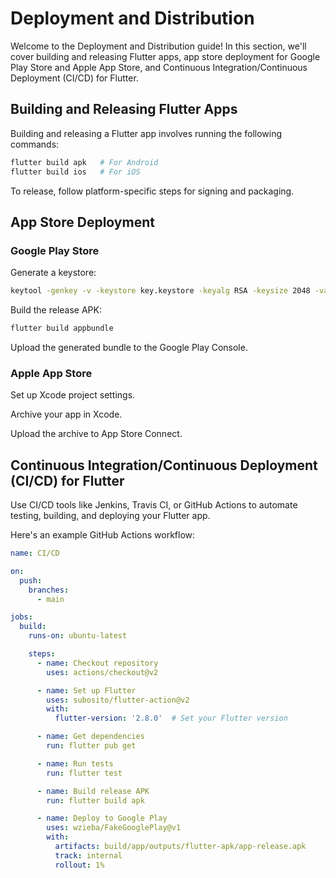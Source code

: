 # Deployment and Distribution

Welcome to the Deployment and Distribution guide! In this section, we'll cover building and releasing Flutter apps, app store deployment for Google Play Store and Apple App Store, and Continuous Integration/Continuous Deployment (CI/CD) for Flutter.

## Building and Releasing Flutter Apps

Building and releasing a Flutter app involves running the following commands:

```bash
flutter build apk   # For Android
flutter build ios   # For iOS
```
To release, follow platform-specific steps for signing and packaging.

## App Store Deployment
### Google Play Store
Generate a keystore:
```bash
keytool -genkey -v -keystore key.keystore -keyalg RSA -keysize 2048 -validity 10000 -alias key
```
Build the release APK:
```bash
flutter build appbundle
```
Upload the generated bundle to the Google Play Console.

### Apple App Store
Set up Xcode project settings.

Archive your app in Xcode.

Upload the archive to App Store Connect.

## Continuous Integration/Continuous Deployment (CI/CD) for Flutter
Use CI/CD tools like Jenkins, Travis CI, or GitHub Actions to automate testing, building, and deploying your Flutter app.

Here's an example GitHub Actions workflow:
```yaml
name: CI/CD

on:
  push:
    branches:
      - main

jobs:
  build:
    runs-on: ubuntu-latest

    steps:
      - name: Checkout repository
        uses: actions/checkout@v2

      - name: Set up Flutter
        uses: subosito/flutter-action@v2
        with:
          flutter-version: '2.8.0'  # Set your Flutter version

      - name: Get dependencies
        run: flutter pub get

      - name: Run tests
        run: flutter test

      - name: Build release APK
        run: flutter build apk

      - name: Deploy to Google Play
        uses: wzieba/FakeGooglePlay@v1
        with:
          artifacts: build/app/outputs/flutter-apk/app-release.apk
          track: internal
          rollout: 1%
```
